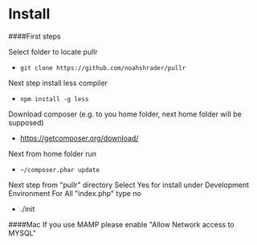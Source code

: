 Install
=====

####First steps

Select folder to locate pullr
* `git clone https://github.com/noahshrader/pullr`

Next step install less compiler
* `npm install -g less` 

Download composer (e.g. to you home folder, next home folder will be supposed)
* https://getcomposer.org/download/

Next from home folder run 
* `~/composer.phar update`

Next step from "pullr" directory
Select Yes for install under Development Environment
For All "index.php" type no
* ./init 



####Mac
If you use MAMP please enable "Allow Network access to MYSQL" 
